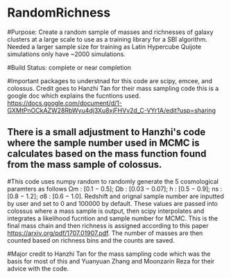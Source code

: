 # RandomRichness

#Purpose: Create a random sample of masses and richnesses of galaxy clusters at a large scale to use as a training library for a SBI algorithm. Needed a larger sample size for training as Latin Hypercube Quijote simulations only have ~2000 simulations.

#Build Status: complete or near completion

#Important packages to understnad for this code are scipy, emcee, and colossus. Credit goes to Hanzhi Tan for their mass sampling code this is a google doc which explains the fucntions used. https://docs.google.com/document/d/1-GXMtPnOCkAZW28RbWyu4dj3Xu8xjFHVv2d_C-VYr1A/edit?usp=sharing
## There is a small adjustment to Hanzhi's code where the sample number used in MCMC is calculates based on the mass function found from the mass sample of colossus.

#This code uses numpy random to randomly generate the 5 cosmological paramters as follows Ωm : [0.1 − 0.5]; Ωb :  [0.03 − 0.07]; h :   [0.5 − 0.9]; ns :  [0.8 − 1.2]; σ8 :  [0.6 − 1.0]. Redshift and orignal sample number are inputted by user and set to 0 and 100000 by default. These values are passed into colossus where a mass sample is output, then scipy interpolates and integrates a likelihood fucntion and sample number for MCMC. This is the final mass chain and then richness is assigned according to this paper https://arxiv.org/pdf/1707.01907.pdf. The number of masses are then counted based on richness bins and the counts are saved. 

#Major credit to Hanzhi Tan for the mass sampling code which was the basis for most of this and Yuanyuan Zhang and Moonzarin Reza for their advice with the code.
